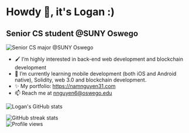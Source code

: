 # Howdy 👋, it's Logan :)
## Senior CS student @SUNY Oswego
![Senior CS major @SUNY Oswego](https://pbs.twimg.com/profile_banners/1042005380211986441/1642665132/1500x500)


- 🖌 I’m highly interested in back-end web development and blockchain development
- 🌱 I’m currently learning mobile development (both iOS and Android native), Solidity, web 3.0 and blockchain development.
- ✨ My portfolio: https://namnguyen31.com
- 📫 Reach me at nnguyen6@oswego.edu



<!--   [![Top Langs](https://github-readme-stats.vercel.app/api/top-langs/?username=lgad31vn&hide=css,html&langs_count=8&layout=compact&theme=gotham)](https://github.com/lgad31vn/github-readme-stats) -->

  ![Logan's GitHub stats](https://github-readme-stats.vercel.app/api?username=lgad31vn&hide=stars&show_icons=true&theme=gotham)
  
  ![GitHub streak stats](https://github-readme-streak-stats.herokuapp.com/?user=lgad31vn&theme=gotham)  
  ![Profile views](https://gpvc.arturio.dev/lgad31vn)
<!--   [![Readme Card](https://github-readme-stats.vercel.app/api/pin/?username=lgad31vn&repo=Hashtology-dapp&theme=gotham)](https://github.com/lgad31vn/Hashtology-dapp) -->

<!--   ![GitHub Activity Graph](https://activity-graph.herokuapp.com/graph?username=lgad31vn&theme=gotham&layout=compact)   -->

